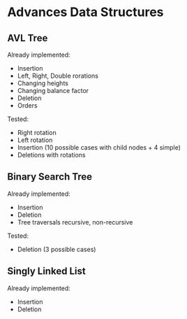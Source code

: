 # Advances Data Structures

## AVL Tree

Already implemented:
* Insertion
* Left, Right, Double rorations
* Changing heights
* Changing balance factor
* Deletion
* Orders

Tested:
* Right rotation
* Left rotation
* Insertion (10 possible cases with child nodes + 4 simple)
* Deletions with rotations

## Binary Search Tree

Already implemented:
* Insertion
* Deletion
* Tree traversals recursive, non-recursive

Tested:
* Deletion (3 possible cases)

## Singly Linked List

Already implemented:
* Insertion
* Deletion



